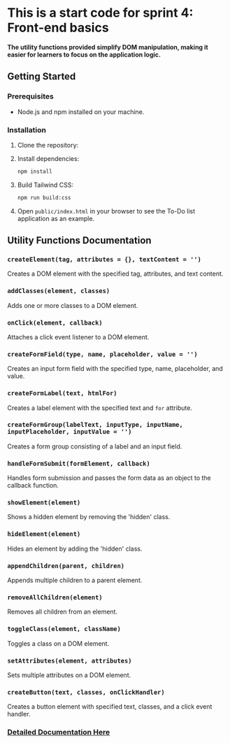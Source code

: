 # This is a start code for sprint 4: Front-end basics

**The utility functions provided simplify DOM manipulation, making it easier for learners to focus on the application logic.**

## Getting Started

### Prerequisites

- Node.js and npm installed on your machine.

### Installation

1. Clone the repository:

2. Install dependencies:
    ```bash
    npm install
    ```

3. Build Tailwind CSS:
    ```bash
    npm run build:css
    ```

4. Open `public/index.html` in your browser to see the To-Do list application as an example.

## Utility Functions Documentation

### `createElement(tag, attributes = {}, textContent = '')`

Creates a DOM element with the specified tag, attributes, and text content.

### `addClasses(element, classes)`

Adds one or more classes to a DOM element.

### `onClick(element, callback)`

Attaches a click event listener to a DOM element.

### `createFormField(type, name, placeholder, value = '')`

Creates an input form field with the specified type, name, placeholder, and value.

### `createFormLabel(text, htmlFor)`

Creates a label element with the specified text and `for` attribute.

### `createFormGroup(labelText, inputType, inputName, inputPlaceholder, inputValue = '')`

Creates a form group consisting of a label and an input field.

### `handleFormSubmit(formElement, callback)`

Handles form submission and passes the form data as an object to the callback function.

### `showElement(element)`

Shows a hidden element by removing the 'hidden' class.

### `hideElement(element)`

Hides an element by adding the 'hidden' class.

### `appendChildren(parent, children)`

Appends multiple children to a parent element.

### `removeAllChildren(element)`

Removes all children from an element.

### `toggleClass(element, className)`

Toggles a class on a DOM element.

### `setAttributes(element, attributes)`

Sets multiple attributes on a DOM element.

### `createButton(text, classes, onClickHandler)`

Creates a button element with specified text, classes, and a click event handler.


### [Detailed Documentation Here](https://github.com/MMCY-Tech/front-end_-basics_starter/blob/main/UtilityFrameworkDocumentation.md)
